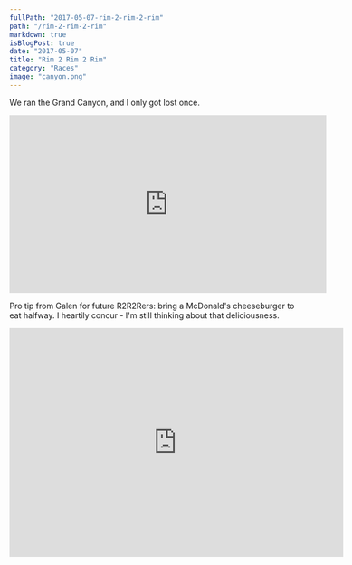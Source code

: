 ```yaml
---
fullPath: "2017-05-07-rim-2-rim-2-rim"
path: "/rim-2-rim-2-rim"
markdown: true
isBlogPost: true
date: "2017-05-07"
title: "Rim 2 Rim 2 Rim"
category: "Races"
image: "canyon.png"
---
```


We ran the Grand Canyon, and I only got lost once.

<iframe width="560" height="315" src="https://www.youtube-nocookie.com/embed/Ldaaqfvi9O8?rel=0" frameborder="0" allowfullscreen></iframe>

Pro tip from Galen for future R2R2Rers: bring a McDonald's cheeseburger to eat halfway. I heartily concur - I'm still thinking about that deliciousness.

<iframe height='405' width='590' frameborder='0' allowtransparency='true' scrolling='no' src='https://www.strava.com/activities/974355030/embed/64f4f4f302700c23bd8af47b54e4bd0d06d5d076'></iframe>